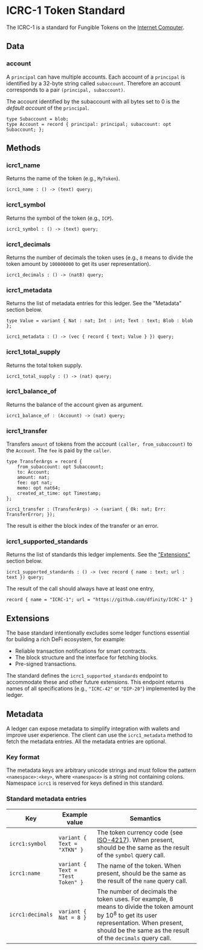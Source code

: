 # ICRC-1 Token Standard

The ICRC-1 is a standard for Fungible Tokens on the [Internet Computer](https://internetcomputer.org).

## Data

### account

A `principal` can have multiple accounts. Each account of a `principal` is identified by a 32-byte string called `subaccount`. Therefore an account corresponds to a pair `(principal, subaccount)`.

The account identified by the subaccount with all bytes set to 0 is the _default account_ of the `principal`.

```
type Subaccount = blob;
type Account = record { principal: principal; subaccount: opt Subaccount; };
```

## Methods

### icrc1_name

Returns the name of the token (e.g., `MyToken`).

```
icrc1_name : () -> (text) query;
```

### icrc1_symbol

Returns the symbol of the token (e.g., `ICP`).

```
icrc1_symbol : () -> (text) query;
```

### icrc1_decimals

Returns the number of decimals the token uses (e.g., `8` means to divide the token amount by `100000000` to get its user representation).

```
icrc1_decimals : () -> (nat8) query;
```

### icrc1_metadata

Returns the list of metadata entries for this ledger.
See the "Metadata" section below.

```
type Value = variant { Nat : nat; Int : int; Text : text; Blob : blob };

icrc1_metadata : () -> (vec { record { text; Value } }) query;
```

### icrc1_total_supply

Returns the total token supply.

```
icrc1_total_supply : () -> (nat) query;
```

### icrc1_balance_of

Returns the balance of the account given as argument.

```
icrc1_balance_of : (Account) -> (nat) query;
```

### icrc1_transfer

Transfers `amount` of tokens from the account `(caller, from_subaccount)` to the `Account`. The `fee` is paid by the `caller`.

```
type TransferArgs = record {
    from_subaccount: opt Subaccount;
    to: Account;
    amount: nat;
    fee: opt nat;
    memo: opt nat64;
    created_at_time: opt Timestamp;
};

icrc1_transfer : (TransferArgs) -> (variant { Ok: nat; Err: TransferError; });
```

The result is either the block index of the transfer or an error.

### icrc1_supported_standards

Returns the list of standards this ledger implements.
See the ["Extensions"](#extensions) section below.

```
icrc1_supported_standards : () -> (vec record { name : text; url : text }) query;
```

The result of the call should always have at least one entry,

```candid
record { name = "ICRC-1"; url = "https://github.com/dfinity/ICRC-1" }
```

## Extensions <span id="extensions"></span>

The base standard intentionally excludes some ledger functions essential for building a rich DeFi ecosystem, for example:

  - Reliable transaction notifications for smart contracts.
  - The block structure and the interface for fetching blocks.
  - Pre-signed transactions.

The standard defines the `icrc1_supported_standards` endpoint to accommodate these and other future extensions.
This endpoint returns names of all specifications (e.g., `"ICRC-42"` or `"DIP-20"`) implemented by the ledger.

## Metadata

A ledger can expose metadata to simplify integration with wallets and improve user experience.
The client can use the `icrc1_metadata` method to fetch the metadata entries. 
All the metadata entries are optional.

### Key format

The metadata keys are arbitrary unicode strings and must follow the pattern `<namespace>:<key>`, where `<namespace>` is a string not containing colons.
Namespace `icrc1` is reserved for keys defined in this standard.

### Standard metadata entries

| Key | Example value | Semantics |
| --- | ------------- | --------- |
| `icrc1:symbol` | `variant { Text = "XTKN" }` | The token currency code (see [ISO-4217](https://en.wikipedia.org/wiki/ISO_4217)). When present, should be the same as the result of the `symbol` query call. |
| `icrc1:name` | `variant { Text = "Test Token" }` | The name of the token. When present, should be the same as the result of the `name` query call. |
| `icrc1:decimals` | `variant { Nat = 8 }` | The number of decimals the token uses. For example, 8 means to divide the token amount by 10<sup>8</sup> to get its user representation. When present, should be the same as the result of the `decimals` query call. |

